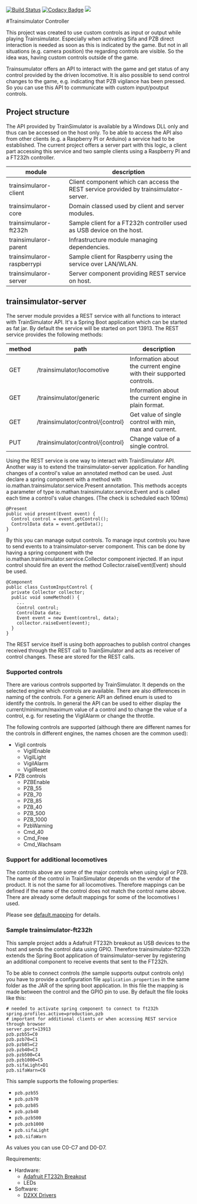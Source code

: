 [![Build Status](https://travis-ci.org/reallyinsane/trainsimulator-controller.svg?branch=master)](https://travis-ci.org/reallyinsane/trainsimulator-controller)
[![Codacy Badge](https://api.codacy.com/project/badge/Grade/6b11f46bd5f34e3ba4c91e96b7ccf99c)](https://www.codacy.com/app/reallyinsane/trainsimulator-controller?utm_source=github.com&amp;utm_medium=referral&amp;utm_content=reallyinsane/trainsimulator-controller&amp;utm_campaign=Badge_Grade)
<a href="https://opensource.org/licenses/Apache-2.0"><img src="https://img.shields.io/badge/license-apache2-blue.svg"></a>

#Trainsimulator Controller

This project was created to use custom controls as input or output while playing Trainsimulator. Especially when activating Sifa and PZB direct interaction is needed as soon as this is indicated by the game. But not in all situations (e.g. camera position) the regarding controls are visible.  So the idea was, having custom controls outside of the game.
 
 Trainsumulator offers an API to interact with the game and get status of any control provided by the driven locomotive. It is also possible to send control changes to the game, e.g. indicating that PZB vigilance has been pressed. So you can use this API to communicate with custom input/poutput controls.
 
## Project structure

The API provided by TrainSimulator is available by a Windows DLL only and thus can be accessed on the host only. To be able to access the API also from other clients (e.g. a Raspberry PI or Arduino) a service had to be established. The current project offers a server part with this logic, a client part accessing this service and two sample clients using a Raspberry PI and a FT232h controller.

|module|description|
|---|----|
|trainsimularor-client | Client component which can access the REST service provided by trainsimulator-server. |
|trainsimularor-core | Domain classed used by client and server modules. |
|trainsimularor-ft232h | Sample client for a FT232h controller used as USB device on the host. |
|trainsimularor-parent | Infrastructure module managing dependencies. |
|trainsimularor-raspberrypi | Sample client for Raspberry using the service over LAN/WLAN.  |
|trainsimularor-server | Server component providing REST service on host. |

## trainsimulator-server

The server module provides a REST service with all functions to interact with TrainSimulator API. It's a Spring Boot application which can be started as fat jar. By default the service will be started 
on port 13913. The REST service provides the following methods:

|method|path|description|
|------|----|-----------|
|GET   |/trainsimulator/locomotive| Information about the current engine with their supported controls.|
|GET   |/trainsimulator/generic| Information about the current engine in plain format.|
|GET   |/trainsimulator/control/{control}| Get value of single control with min, max and current.|
|PUT   |/trainsimulator/control/{control}| Change value of a single control.|

Using the REST service is one way to interact with TrainSimulator API. Another way is to extend the trainsimulator-server application. For handling changes of a control's value an 
annotated method can be used. Just declare a spring component with a method with io.mathan.trainsimulator.service.Present annotation. This methods accepts a parameter of type
io.mathan.trainsimulator.service.Event and is called each time a control's value changes. (The check is scheduled each 100ms) 

```
@Present
public void present(Event event) {
  Control control = event.getControl();
  ControlData data = event.getData();
}
```
By this you can manage output controls. To manage input controls you have to send events to a trainsimulator-server component. This can be done by having a spring component with the io.mathan.trainsimulator.service.Collector component injected. If an input control should fire an event the method Collector.raiseEvent(Event) should be used.

```
@Component
public class CustomInputControl {
  private Collector collector;
  public void someMethod() {
    ...
    Control control;
    ControlData data;
    Event event = new Event(control, data);
    collector.raiseEvent(event);
  }
}
``` 

The REST service itself is using both approaches to publish control changes received through the REST call to TrainSimulator and acts as receiver of control changes. These are stored for the REST 
calls.

### Supported controls

There are various controls supported by TrainSimulator. It depends on the selected engine which controls are available. There are also differences in naming of the controls. For a generic API an defined enum is used to identify the controls.
 In general the API can be used to either display the current/minimum/maximum value of a control and to change the value of a control, e.g. for reseting the VigilAlarm or change the throttle.

The following controls are supported (although there are different names for the controls in different engines, the names chosen are the common used):

- Vigil controls
    - VigilEnable
    - VigilLight
    - VigilAlarm
    - VigilReset
- PZB controls
    - PZBEnable
    - PZB_55
    - PZB_70
    - PZB_85
    - PZB_40
    - PZB_500
    - PZB_1000
    - PzbWarning
    - Cmd_40
    - Cmd_Free
    - Cmd_Wachsam   

### Support for additional locomotives 

The controls above are some of the major controls when using vigil or PZB. The name of the control in TrainSimulator depends on the vendor of the product. It is not the same for all locomotives.
Therefore mappings can be defined if the name of the control does not match the control name above. There are already some default mappings for some of the locomotives I used.

Please see [default.mapping](./trainsimulator-server/src/main/resources/default.mapping) for details.

### Sample trainsimulator-ft232h

This sample project adds a Adafruit FT232h breakout as USB devices to the host and sends the control data using GPIO. Therefore trainsimulator-ft232h extends the Spring Boot application of
trainsimulator-server by registering an additional component to receive events that sent to the FT232h. 

To be able to connect controls (the sample supports output controls only) you have to provide a configuration file `application.properties` in the same folder as the JAR of the spring boot application. 
In this file the mapping is made between the control and the GPIO pin to use. By default the file looks like this:

```
# needed to activate spring component to connect to ft232h
spring.profiles.active=production,pzb
# important for additional clients or when accessing REST service through browser
server.port=13913
pzb.pzb55=C0
pzb.pzb70=C1
pzb.pzb85=C2
pzb.pzb40=C3
pzb.pzb500=C4
pzb.pzb1000=C5
pzb.sifaLight=D1
pzb.sifaWarn=C6
```

This sample supports the following properties:
- `pzb.pzb55`
- `pzb.pzb70`
- `pzb.pzb85`
- `pzb.pzb40`
- `pzb.pzb500`
- `pzb.pzb1000`
- `pzb.sifaLight`
- `pzb.sifaWarn`

As values you can use C0-C7 and D0-D7.


Requirements:
- Hardware:
    - [Adafruit FT232h Breakout](https://www.amazon.de/Adafruit-FT232H-Breakout-General-Purpose/dp/B00XW2MD30)
    - LEDs 
- Software:
    - [D2XX Drivers](https://www.ftdichip.com/Drivers/D2XX.htm)
 
